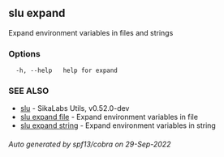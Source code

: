 ## slu expand

Expand environment variables in files and strings

### Options

```
  -h, --help   help for expand
```

### SEE ALSO

* [slu](slu.md)	 - SikaLabs Utils, v0.52.0-dev
* [slu expand file](slu_expand_file.md)	 - Expand environment variables in file
* [slu expand string](slu_expand_string.md)	 - Expand environment variables in string

###### Auto generated by spf13/cobra on 29-Sep-2022
